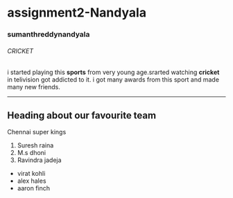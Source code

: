 # assignment2-Nandyala
### sumanthreddynandyala ###
###### CRICKET 
 i started playing this **sports** from very young age.srarted watching **cricket** in telivision got addicted to it. i got many awards from this sport and made many new friends.

 ---

 ## Heading  about our favourite team
Chennai super kings
1. Suresh raina
2. M.s dhoni
3. Ravindra jadeja

* virat kohli
* alex hales
* aaron finch
